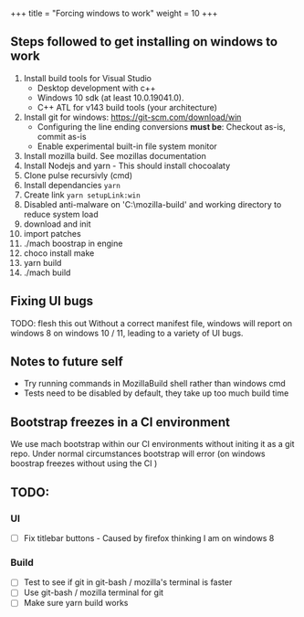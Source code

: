 +++
title = "Forcing windows to work"
weight = 10
+++

## Steps followed to get installing on windows to work

1. Install build tools for Visual Studio
   - Desktop development with c++
   - Windows 10 sdk (at least 10.0.19041.0).
   - C++ ATL for v143 build tools (your architecture)
2. Install git for windows: https://git-scm.com/download/win
   - Configuring the line ending conversions **must be**: Checkout as-is, commit as-is
   - Enable experimental built-in file system monitor
3. Install mozilla build. See mozillas documentation
4. Install Nodejs and yarn - This should install chocoalaty
5. Clone pulse recursivly (cmd)
6. Install dependancies `yarn`
7. Create link `yarn setupLink:win`
8. Disabled anti-malware on 'C:\mozilla-build' and working directory to reduce system load
9. download and init
10. import patches
11. ./mach boostrap in engine
12. choco install make
13. yarn build
14. ./mach build

## Fixing UI bugs

TODO: flesh this out
Without a correct manifest file, windows will report on windows 8 on windows 10 / 11, leading to a variety of UI bugs.

## Notes to future self

- Try running commands in MozillaBuild shell rather than windows cmd
- Tests need to be disabled by default, they take up too much build time

## Bootstrap freezes in a CI environment

We use mach bootstrap within our CI environments without initing it as a git repo. Under normal circumstances bootstrap will error (on windows boostrap freezes without using the CI )

## TODO:

### UI

- [ ] Fix titlebar buttons - Caused by firefox thinking I am on windows 8

### Build

- [ ] Test to see if git in git-bash / mozilla's terminal is faster
- [ ] Use git-bash / mozilla terminal for git
- [ ] Make sure yarn build works
